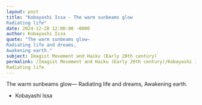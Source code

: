 ```yaml
---
layout: post
title: "Kobayashi Issa - The warm sunbeams glow
Radiating life"
date: 2024-12-28 12:00:00 -0000
author: Kobayashi Issa
quote: "The warm sunbeams glow—
Radiating life and dreams,
Awakening earth."
subject: Imagist Movement and Haiku (Early 20th century)
permalink: /Imagist Movement and Haiku (Early 20th century)/Kobayashi Issa/Kobayashi Issa - The warm sunbeams glow
Radiating life
---
```


The warm sunbeams glow—
Radiating life and dreams,
Awakening earth.

- Kobayashi Issa
